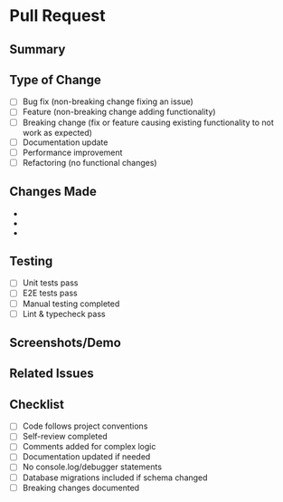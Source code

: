 # Pull Request

## Summary
<!-- Brief description of changes in 1-2 sentences -->

## Type of Change
<!-- Mark relevant option with [x] -->
- [ ] Bug fix (non-breaking change fixing an issue)
- [ ] Feature (non-breaking change adding functionality)
- [ ] Breaking change (fix or feature causing existing functionality to not work as expected)
- [ ] Documentation update
- [ ] Performance improvement
- [ ] Refactoring (no functional changes)

## Changes Made
<!-- List key changes with bullet points -->
- 
- 
- 

## Testing
<!-- Describe testing performed -->
- [ ] Unit tests pass
- [ ] E2E tests pass
- [ ] Manual testing completed
- [ ] Lint & typecheck pass

## Screenshots/Demo
<!-- If applicable, add screenshots or demo links -->

## Related Issues
<!-- Link related issues: Fixes #123, Closes #456 -->

## Checklist
- [ ] Code follows project conventions
- [ ] Self-review completed
- [ ] Comments added for complex logic
- [ ] Documentation updated if needed
- [ ] No console.log/debugger statements
- [ ] Database migrations included if schema changed
- [ ] Breaking changes documented